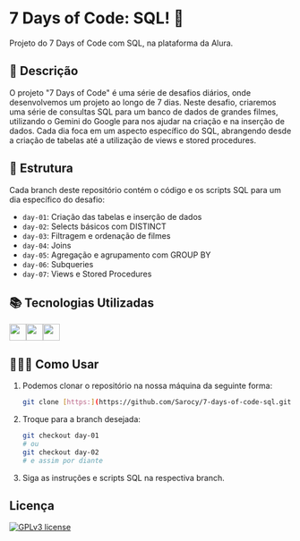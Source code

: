 # 7 Days of Code: SQL! 🎲

Projeto do 7 Days of Code com SQL, na plataforma da Alura.

## 📜 Descrição

O projeto "7 Days of Code" é uma série de desafios diários, onde desenvolvemos um projeto ao longo de 7 dias. Neste desafio, criaremos uma série de consultas SQL para um banco de dados de grandes filmes, utilizando o Gemini do Google para nos ajudar na criação e na inserção de dados. Cada dia foca em um aspecto específico do SQL, abrangendo desde a criação de tabelas até a utilização de views e stored procedures.

## 📆 Estrutura

Cada branch deste repositório contém o código e os scripts SQL para um dia específico do desafio:

- `day-01`: Criação das tabelas e inserção de dados
- `day-02`: Selects básicos com DISTINCT
- `day-03`: Filtragem e ordenação de filmes
- `day-04`: Joins
- `day-05`: Agregação e agrupamento com GROUP BY
- `day-06`: Subqueries
- `day-07`: Views e Stored Procedures

## 📚 Tecnologias Utilizadas

<img height="30" src="https://img.shields.io/badge/MySQL-4479A1?style=for-the-badge&logo=mysql&logoColor=white"><img height="30" src="https://img.shields.io/badge/SQL-025E8C?style=for-the-badge&logo=microsoft-sql-server&logoColor=white"><img height="30" src="https://img.shields.io/badge/Gemini-4285F4?style=for-the-badge&logo=google&logoColor=white">


## 🤷🏿‍♀️ Como Usar

1. Podemos clonar o repositório na nossa máquina da seguinte forma:
    ```sh
    git clone [https:](https://github.com/Sarocy/7-days-of-code-sql.git)
    ```

2. Troque para a branch desejada:
    ```sh
    git checkout day-01
    # ou
    git checkout day-02
    # e assim por diante
    ```

3. Siga as instruções e scripts SQL na respectiva branch.


## Licença

[![GPLv3 license](https://img.shields.io/badge/License-GPLv3-blue.svg)](http://perso.crans.org/besson/LICENSE.html)
